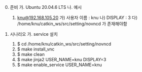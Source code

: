 0. 준비
  가. Ubuntu 20.04.6 LTS
  나. 예시
    1) knu@192.168.105.20
      가) 사용자 이름 : knu
      나) DISPLAY : 3
      다) /home/knu/catkin_ws/src/setting/novncd 가 존재해야함

1. 시나리오
  가. service 설치
    1) $ cd /home/knu/catkin_ws/src/setting/novncd
    2) $ make install_vnc
    3) $ make clean
    4) $ make jinja2 USER_NAME=knu DISPLAY=3
    5) $ make enable_service USER_NAME=knu
